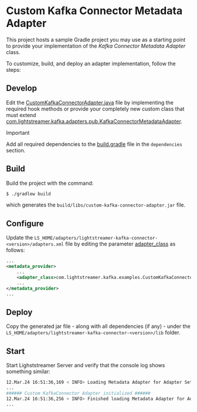 # Custom Kafka Connector Metadata Adapter

This project hosts a sample Gradle project you may use as a starting point to provide your implementation of the _Kafka Connector Metadata Adapter_ class.

To customize, build, and deploy an adapter implementation, follow the steps:

## Develop

Edit the [CustomKafkaConnectorAdapter.java](src/main/java/com/lightstreamer/kafka_connector/examples/CustomKafkaConnectorAdapter.java) file by implementing the required hook methods or provide your completely new custom class that must extend [com.lightstreamer.kafka.adapters.pub.KafkaConnectorMetadataAdapter](https://lightstreamer.github.io/Lightstreamer-kafka-connector/javadoc/com/lightstreamer/kafka/adapters/pub/KafkaConnectorMetadataAdapter.html).

> [!IMPORTANT]
> Add all required dependencies to the [build.gradle](build.gradle) file in the `dependencies` section.


## Build

Build the project with the command:
 
```sh
$ ./gradlew build
```

which generates the `build/libs/custom-kafka-connector-adapter.jar` file.

## Configure

Update the `LS_HOME/adapters/lightstreamer-kafka-connector-<version>/adapters.xml` file by editing the parameter [adapter_class](../../README.md#adapter_class) as follows:

```xml
...
<metadata_provider>
    ...
    <adapter_class>com.lightstreamer.kafka.examples.CustomKafkaConnectorAdapter</adapter_class>
    ...
</metadata_provider>
...
```

## Deploy

Copy the generated jar file - along with all dependencies (if any) - under the `LS_HOME/adapters/lightstreamer-kafka-connector-<version>/lib` folder.

## Start

Start Lighststreamer Server and verify that the console log shows something similar:

```sh
12.Mar.24 16:51:36,169 < INFO> Loading Metadata Adapter for Adapter Set KafkaConnector
...
###### Custom KafkaConnector Adapter initialized ######
12.Mar.24 16:51:36,256 < INFO> Finished loading Metadata Adapter for Adapter Set KafkaConnector
...
```
